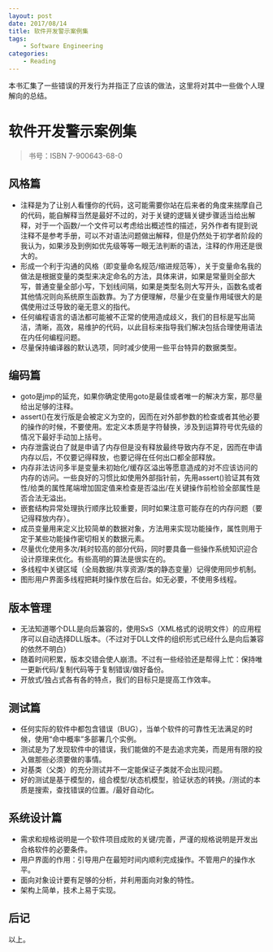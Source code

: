 ```yaml
---
layout: post
date: 2017/08/14
title: 软件开发警示案例集
tags:
    - Software Engineering
categories:
    - Reading
---
```


本书汇集了一些错误的开发行为并指正了应该的做法，这里将对其中一些做个人理解向的总结。

<!--more-->

# 软件开发警示案例集
> 书号：ISBN 7-900643-68-0

## 风格篇

+ 注释是为了让别人看懂你的代码，这可能需要你站在后来者的角度来揣摩自己的代码，能自解释当然是最好不过的，对于关键的逻辑关键步骤适当给出解释，对于一个函数/一个文件可以考虑给出概述性的描述，另外作者有提到说注释不是参考手册，可以不对语法问题做出解释，但是仍然处于初学者阶段的我认为，如果涉及到例如优先级等等一眼无法判断的语法，注释的作用还是很大的。
+ 形成一个利于沟通的风格（即变量命名规范/缩进规范等），关于变量命名我的做法是根据变量的类型来决定命名的方法，具体来讲，如果是常量则全部大写，普通变量全部小写，下划线间隔，如果是类型名则大写开头，函数名或者其他情况则向系统原生函数靠。为了方便理解，尽量少在变量作用域很大的是偶使用过泛导致的毫无意义的指代。
+ 任何编程语言的语法都可能被不正常的使用造成歧义，我们的目标是写出简洁，清晰，高效，易维护的代码，以此目标来指导我们解决包括合理使用语法在内任何编程问题。
+ 尽量保持编译器的默认选项，同时减少使用一些平台特异的数据类型。


## 编码篇

+ goto是jmp的延充，如果你确定使用goto是最佳或者唯一的解决方案，那尽量给出足够的注释。
+ assert()在发行版是会被定义为空的，因而在对外部参数的检查或者其他必要的操作的时候，不要使用。宏定义本质是字符替换，涉及到运算符号优先级的情况下最好手动加上括号。
+ 内存泄露说白了就是申请了内存但是没有释放最终导致内存不足，因而在申请内存以后，不仅要记得释放，也要记得在任何出口都全部释放。
+ 内存非法访问多半是变量未初始化/缓存区溢出等愿意造成的对不应该访问的内存的访问。一些良好的习惯比如使用外部指针前，先用assert()验证其有效性/给类的属性尾端增加固定值来检查是否溢出/在关键操作前检验全部属性是否合法无溢出。
+ 嵌套结构异常处理执行顺序比较重要，同时如果注意可能存在的内存问题（要记得释放内存）。
+ 成员变量用来定义比较简单的数据对象，方法用来实现功能操作，属性则用于定于某些功能操作密切相关的数据元素。
+ 尽量优化使用多次/耗时较高的部分代码，同时要具备一些操作系统知识迎合设计原理来优化。有些高明的算法是很实在的。
+ 多线程中关键区域（全局数据/共享资源/类的静态变量）记得使用同步机制。
+ 图形用户界面多线程把耗时操作放在后台。如无必要，不使用多线程。

## 版本管理

+ 无法知道哪个DLL是向后兼容的，使用SxS（XML格式的说明文件）的应用程序可以自动选择DLL版本。（不过对于DLL文件的组织形式已经什么是向后兼容的依然不明白）
+ 随着时间积累，版本交错会使人崩溃。不过有一些经验还是帮得上忙：保持唯一更新代码/复制代码等于复制错误/做好备份。
+ 开放式/独占式各有各的特点，我们的目标只是提高工作效率。

## 测试篇

+ 任何实际的软件中都包含错误（BUG），当单个软件的可靠性无法满足的时候，使用“命中概率”多部署几个实例。
+ 测试是为了发现软件中的错误，我们能做的不是去追求完美，而是用有限的投入做那些必须要做的事情。
+ 对基类（父类）的充分测试并不一定能保证子类就不会出现问题。
+ 好的测试是基于模型的，组合模型/状态机模型，验证状态的转换。/测试的本质是搜索，查找错误的位置。/最好自动化。

## 系统设计篇

+ 需求和规格说明是一个软件项目成败的关键/完善，严谨的规格说明是开发出合格软件的必要条件。
+ 用户界面的作用：引导用户在最短时间内顺利完成操作。不管用户的操作水平。
+ 面向对象设计要有足够的分析，并利用面向对象的特性。
+ 架构上简单，技术上易于实现。

## 后记

以上。